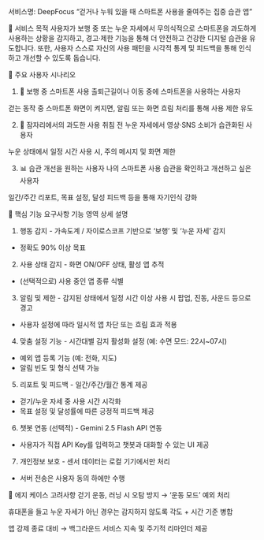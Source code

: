  서비스명: DeepFocus
“걷거나 누워 있을 때 스마트폰 사용을 줄여주는 집중 습관 앱”

🎯 서비스 목적
사용자가 보행 중 또는 누운 자세에서 무의식적으로 스마트폰을 과도하게 사용하는 상황을 감지하고,
경고·제한 기능을 통해 더 안전하고 건강한 디지털 습관을 유도합니다.
또한, 사용자 스스로 자신의 사용 패턴을 시각적 통계 및 피드백을 통해 인식하고 개선할 수 있도록 돕습니다.

👤 주요 사용자 시나리오
1. 🚶 보행 중 스마트폰 사용
출퇴근길이나 이동 중에 스마트폰을 사용하는 사용자

걷는 동작 중 스마트폰 화면이 켜지면, 알림 또는 화면 흐림 처리를 통해 사용 제한 유도

2. 🛌 잠자리에서의 과도한 사용
취침 전 누운 자세에서 영상·SNS 소비가 습관화된 사용자

누운 상태에서 일정 시간 사용 시, 주의 메시지 및 화면 제한

3. 📊 습관 개선을 원하는 사용자
나의 스마트폰 사용 습관을 확인하고 개선하고 싶은 사용자

일간/주간 리포트, 목표 설정, 달성 피드백 등을 통해 자기인식 강화

🧩 핵심 기능 요구사항
기능 영역	상세 설명
1. 행동 감지	- 가속도계 / 자이로스코프 기반으로 ‘보행’ 및 ‘누운 자세’ 감지
- 정확도 90% 이상 목표
2. 사용 상태 감지	- 화면 ON/OFF 상태, 활성 앱 추적
- (선택적으로) 사용 중인 앱 종류 식별
3. 알림 및 제한	- 감지된 상태에서 일정 시간 이상 사용 시 팝업, 진동, 사운드 등으로 경고
- 사용자 설정에 따라 일시적 앱 차단 또는 흐림 효과 적용
4. 맞춤 설정 기능	- 시간대별 감지 활성화 설정 (예: 수면 모드: 22시~07시)
- 예외 앱 등록 기능 (예: 전화, 지도)
- 알림 빈도 및 형식 선택 가능
5. 리포트 및 피드백	- 일간/주간/월간 통계 제공
- 걷기/누운 자세 중 사용 시간 시각화
- 목표 설정 및 달성률에 따른 긍정적 피드백 제공
6. 챗봇 연동 (선택적)	- Gemini 2.5 Flash API 연동
- 사용자가 직접 API Key를 입력하고 챗봇과 대화할 수 있는 UI 제공
7. 개인정보 보호	- 센서 데이터는 로컬 기기에서만 처리
- 서버 전송은 사용자 동의 하에만 수행

🧠 에지 케이스 고려사항
걷기 운동, 러닝 시 오탐 방지 → ‘운동 모드’ 예외 처리

휴대폰을 들고 누운 자세가 아닌 경우는 감지하지 않도록 각도 + 시간 기준 병합

앱 강제 종료 대비 → 백그라운드 서비스 지속 및 주기적 리마인더 제공

